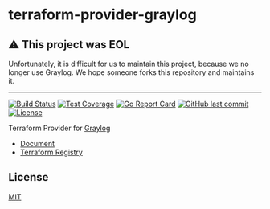 # terraform-provider-graylog

## :warning: This project was EOL

Unfortunately, it is difficult for us to maintain this project, because we no longer use Graylog.
We hope someone forks this repository and maintains it.

---

[![Build Status](https://github.com/hen2001/terraform-provider-graylog/workflows/CI/badge.svg)](https://github.com/hen2001/terraform-provider-graylog/actions)
[![Test Coverage](https://api.codeclimate.com/v1/badges/68758b442c809c2fe7cf/test_coverage)](https://codeclimate.com/github/terraform-provider-graylog/terraform-provider-graylog/test_coverage)
[![Go Report Card](https://goreportcard.com/badge/github.com/hen2001/terraform-provider-graylog)](https://goreportcard.com/report/github.com/hen2001/terraform-provider-graylog)
[![GitHub last commit](https://img.shields.io/github/last-commit/terraform-provider-graylog/terraform-provider-graylog.svg)](https://github.com/hen2001/terraform-provider-graylog)
[![License](http://img.shields.io/badge/license-mit-blue.svg?style=flat-square)](https://raw.githubusercontent.com/terraform-provider-graylog/terraform-provider-graylog/master/LICENSE)

Terraform Provider for [Graylog](https://docs.graylog.org/)

- [Document](https://registry.terraform.io/providers/terraform-provider-graylog/graylog/latest/docs)
- [Terraform Registry](https://registry.terraform.io/providers/terraform-provider-graylog/graylog/latest/docs)
 
## License

[MIT](LICENSE)

